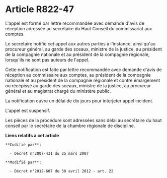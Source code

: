 # Article R822-47

L'appel est formé par lettre recommandée avec demande d'avis de réception adressée au secrétaire du Haut Conseil du
commissariat aux comptes.

Le secrétaire notifie cet appel aux autres parties à l'instance, ainsi qu'au procureur général, au garde des sceaux, ministre
de la justice, au président de la compagnie nationale et au président de la compagnie régionale, lorsqu'ils ne sont pas
auteurs de l'appel.

Cette notification est faite par lettre recommandée avec demande d'avis de réception au commissaire aux comptes, au président
de la compagnie nationale et au président de la compagnie régionale et contre émargement ou récépissé au garde des sceaux,
ministre de la justice, au procureur général et au magistrat chargé du ministère public.

La notification ouvre un délai de dix jours pour interjeter appel incident.

L'appel est suspensif.

Les pièces de la procédure sont adressées sans délai au secrétaire du haut conseil par le secrétaire de la chambre régionale
de discipline.

**Liens relatifs à cet article**

	**Codifié par**:

	  - Décret n°2007-431 du 25 mars 2007

	**Modifié par**:

	  - Décret n°2012-607 du 30 avril 2012 - art. 22
